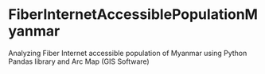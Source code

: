 # FiberInternetAccessiblePopulationMyanmar
Analyzing Fiber Internet accessible population of Myanmar using Python Pandas library and Arc Map (GIS Software)
